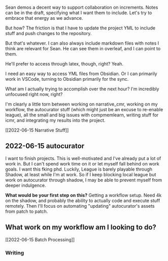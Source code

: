 Sean demos a decent way to support collaboration on increments. Notes can be in the draft, specifying what I want them to include. Let's try to embrace that energy as we advance. 

But how? The friction is that I have to update the project YML to include stuff and push changes to the repository.

But that's whatever. I can also always include markdown files with notes I think are relevant for Sean. He can see them in overleaf, and I can point to them. 

He'll prefer to access through latex, though, right? Yeah.

I need an easy way to access YML files from Obsidian. Or I can primarily work in VSCode, turning to Obsidian primarily for the sync.

What am I actually trying to accomplish over the next hour? I'm incredibly unfocused right now, right?

I'm clearly a little torn between working on narrative_cmr, working on my workflow, the autocurator stuff (which might just be an excuse to re-enable league), all the small and big issues with compmemlearn, writing stuff for icmr, and integrating my results into the project.

[[2022-06-15 Narrative Stuff]]

## 2022-06-15 autocurator
I want to finish projects. This is well-motivated and I've already put a lot of work in. But I can't spend work time on it or let myself fall behind on work goals. I want this fking phd. Luckily, League is barely playable through Shadow, at least while I'm at work. So if I keep blocking local league but work on autocurator through shadow, I may be able to prevent myself from deeper indulgence. 

**What would be your first step on this?** Getting a workflow setup. Need 4k on the shadow, and probably the ability to actually code and execute stuff remotely. Then I'll focus on automating "updating" autocurator's assets from patch to patch.

## What work on my workflow am I looking to do?

[[2022-06-15 Batch Processing]]

### Writing


